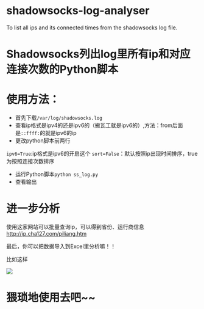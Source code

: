 # shadowsocks-log-analyser
To list all ips and its connected times from the shadowsocks log file.

# Shadowsocks列出log里所有ip和对应连接次数的Python脚本

# 使用方法：
- 首先下载`/var/log/shadowsocks.log`
- 查看ip格式是ipv4的还是ipv6的（搬瓦工就是ipv6的）,方法：from后面是`::ffff:`的就是ipv6的ip
- 更改python脚本前两行

`ipv6=True`:ip格式是ipv6的开启这个
`sort=False`：默认按照ip出现时间排序，true为按照连接次数排序

- 运行Python脚本`python ss_log.py`
- 查看输出

# 进一步分析
使用这家网站可以批量查询ip，可以得到省份、运行商信息
http://ip.cha127.com/piliang.htm

最后，你可以把数据导入到Excel里分析嘛！！

比如这样

![](http://i.imgur.com/z4sDFtF.png?1)

# 猥琐地使用去吧~~

